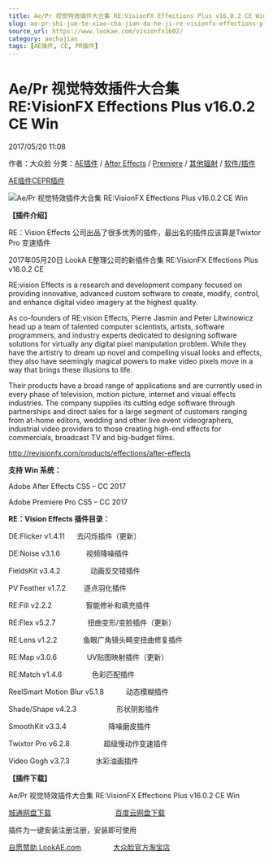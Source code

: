 ```yaml
---
title: Ae/Pr 视觉特效插件大合集 RE:VisionFX Effections Plus v16.0.2 CE Win
slug: ae-pr-shi-jue-te-xiao-cha-jian-da-he-ji-re-visionfx-effections-plus-v16-0-2-ce-win
source_url: https://www.lookae.com/visionfx1602/
category: aechajian
tags: [AE插件, CE, PR插件]
---
```

# Ae/Pr 视觉特效插件大合集 RE:VisionFX Effections Plus v16.0.2 CE Win

2017/05/20 11:08

作者：大众脸
分类：[AE插件](https://www.lookae.com/after-effects/aechajian/) / [After Effects](https://www.lookae.com/after-effects/) / [Premiere](https://www.lookae.com/qitarjcj/premierezy/) / [其他辐射](https://www.lookae.com/others/) / [软件/插件](https://www.lookae.com/qitarjcj/)

[AE插件](https://www.lookae.com/tag/ae%e6%8f%92%e4%bb%b6/)[CE](https://www.lookae.com/tag/ce/)[PR插件](https://www.lookae.com/tag/pr%e6%8f%92%e4%bb%b6/)

![Ae/Pr 视觉特效插件大合集 RE:VisionFX Effections Plus v16.0.2 CE Win](https://www.lookae.com/wp-content/uploads/2017/04/REVision-OFX.jpg "Ae/Pr 视觉特效插件大合集 RE:VisionFX Effections Plus v16.0.2 CE Win-LookAE.com")

**【插件介绍】**

RE：Vision Effects 公司出品了很多优秀的插件，最出名的插件应该算是Twixtor Pro 变速插件

2017年05月20日 LookA E整理公司的新插件合集 RE:VisionFX Effections Plus v16.0.2 CE

RE:vision Effects is a research and development company focused on providing innovative, advanced custom software to create, modify, control, and enhance digital video imagery at the highest quality.

As co-founders of RE:vision Effects, Pierre Jasmin and Peter Litwinowicz head up a team of talented computer scientists, artists, software programmers, and industry experts dedicated to designing software solutions for virtually any digital pixel manipulation problem. While they have the artistry to dream up novel and compelling visual looks and effects, they also have seemingly magical powers to make video pixels move in a way that brings these illusions to life.

Their products have a broad range of applications and are currently used in every phase of television, motion picture, internet and visual effects industries. The company supplies its cutting edge software through partnerships and direct sales for a large segment of customers ranging from at-home editors, wedding and other live event videographers, industrial video providers to those creating high-end effects for commercials, broadcast TV and big-budget films.

http://revisionfx.com/products/effections/after-effects

**支持 Win 系统：**

Adobe After Effects CS5 – CC 2017

Adobe Premiere Pro CS5 – CC 2017

**RE：Vision Effects 插件目录：**

DE:Flicker v1.4.11      去闪烁插件（更新）

DE:Noise v3.1.6             视频降噪插件

FieldsKit v3.4.2               动画反交错插件

PV Feather v1.7.2         逐点羽化插件

RE:Fill v2.2.2                 智能修补和填充插件

RE:Flex v5.2.7                扭曲变形/变脸插件（更新）

RE:Lens v1.2.2             鱼眼广角镜头畸变扭曲修复插件

RE:Map v3.0.6               UV贴图映射插件（更新）

RE:Match v1.4.6               色彩匹配插件

ReelSmart Motion Blur v5.1.8           动态模糊插件

Shade/Shape v4.2.3                    形状阴影插件

SmoothKit v3.3.4                     降噪磨皮插件

Twixtor Pro v6.2.8                 超级慢动作变速插件

Video Gogh v3.7.3             水彩油画插件

**【插件下载】**

Ae/Pr 视觉特效插件大合集 RE:VisionFX Effections Plus v16.0.2 CE Win

[城通网盘下载](https://www.pipipan.com/fs/680462-203521425)                                [百度云网盘下载](https://pan.baidu.com/s/1miE4Gze)

插件为一键安装注册注册，安装即可使用

[自愿赞助 LookAE.com](https://www.lookae.com/sponsor/)                [大众脸官方淘宝店](https://lookae.taobao.com/)
